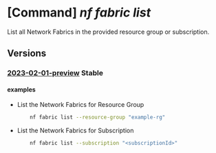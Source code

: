 # [Command] _nf fabric list_

List all Network Fabrics in the provided resource group or subscription.

## Versions

### [2023-02-01-preview](/Resources/mgmt-plane/L3N1YnNjcmlwdGlvbnMve30vcHJvdmlkZXJzL21pY3Jvc29mdC5tYW5hZ2VkbmV0d29ya2ZhYnJpYy9uZXR3b3JrZmFicmljcw==/2023-02-01-preview.xml) **Stable**

<!-- mgmt-plane /subscriptions/{}/providers/microsoft.managednetworkfabric/networkfabrics 2023-02-01-preview -->
<!-- mgmt-plane /subscriptions/{}/resourcegroups/{}/providers/microsoft.managednetworkfabric/networkfabrics 2023-02-01-preview -->

#### examples

- List the Network Fabrics for Resource Group
    ```bash
        nf fabric list --resource-group "example-rg"
    ```

- List the Network Fabrics for Subscription
    ```bash
        nf fabric list --subscription "<subscriptionId>"
    ```
